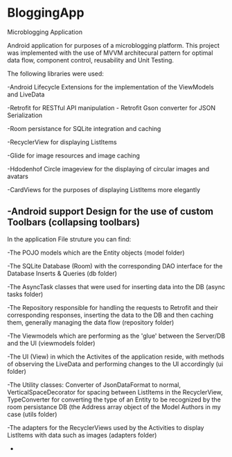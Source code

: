 # BloggingApp
Microblogging Application

Android application for purposes of a microblogging platform. This project was implemented with the use of MVVM architecural pattern for optimal data flow, component control, reusability and Unit Testing.

The following libraries were used:

-Android Lifecycle Extensions for the implementation of the ViewModels and LiveData

-Retrofit for RESTful API manipulation - Retrofit Gson converter for JSON Serialization

-Room persistance for SQLite integration and caching 

-RecyclerView for displaying ListItems

-Glide for image resources and image caching

-Hdodenhof Circle imageview for the displaying of circular images and avatars

-CardViews for the purposes of displaying ListItems more elegantly

-Android support Design for the use of custom Toolbars (collapsing toolbars)
 ------
 
 In the application File struture you can find:

-The POJO models which are the Entity objects (model folder)

-The SQLite Database (Room) with the corresponding DAO interface for the Database Inserts & Queries (db folder)

-The AsyncTask classes that were used for inserting data into the DB (async tasks folder)

-The Repository responsible for handling the requests to Retrofit and their corresponding responses, inserting the data to the DB and then caching them, generally managing the data flow (repository folder)

-The Viewmodels which are performing as the 'glue' between the Server/DB and the UI (viewmodels folder)

-The UI (View) in which the Activites of the application reside, with methods of observing the LiveData and performing changes to the UI accordingly (ui folder)

-The Utility classes: Converter of JsonDataFormat to normal, VerticalSpaceDecorator for spacing between ListItems in the RecyclerView, TypeConverter for converting the type of an Entity to be recognized by the room persistance  DB (the Address array object of the Model Authors in my case (utils folder)

-The adapters for the RecyclerViews used by the Activities to display ListItems with data such as images (adapters folder)



-





